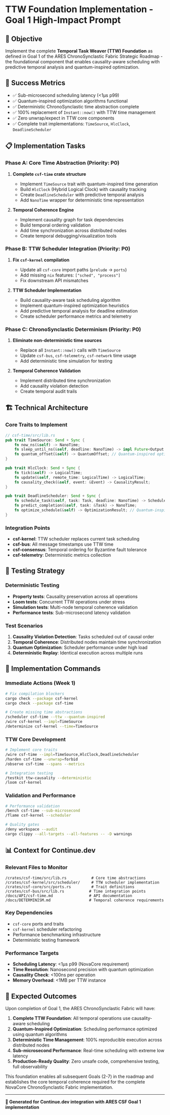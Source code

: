 # TTW Foundation Implementation - Goal 1 High-Impact Prompt

## 🎯 Objective
Implement the complete **Temporal Task Weaver (TTW) Foundation** as defined in Goal 1 of the ARES ChronoSynclastic Fabric Strategic Roadmap - the foundational component that enables causality-aware scheduling with predictive temporal analysis and quantum-inspired optimization.

## 🔑 Success Metrics
- ✅ Sub-microsecond scheduling latency (<1μs p99)
- ✅ Quantum-inspired optimization algorithms functional
- ✅ Deterministic ChronoSynclastic time abstraction complete
- ✅ 100% replacement of `Instant::now()` with TTW time management
- ✅ Zero unwrap/expect in TTW core components
- ✅ Complete trait implementations: `TimeSource`, `HlcClock`, `DeadlineScheduler`

## 📋 Implementation Tasks

### Phase A: Core Time Abstraction (Priority: P0)
1. **Complete `csf-time` crate structure**
   - Implement `TimeSource` trait with quantum-inspired time generation
   - Build `HlcClock` (Hybrid Logical Clock) with causality tracking
   - Create `DeadlineScheduler` with predictive temporal analysis
   - Add `NanoTime` wrapper for deterministic time representation

2. **Temporal Coherence Engine**
   - Implement causality graph for task dependencies
   - Build temporal ordering validation
   - Add time synchronization across distributed nodes
   - Create temporal debugging/visualization tools

### Phase B: TTW Scheduler Integration (Priority: P0)
1. **Fix `csf-kernel` compilation**
   - Update all `csf-core` import paths (`prelude` → `ports`)
   - Add missing `nix` features: `["sched", "process"]`
   - Fix downstream API mismatches
   
2. **TTW Scheduler Implementation**
   - Build causality-aware task scheduling algorithm
   - Implement quantum-inspired optimization heuristics
   - Add predictive temporal analysis for deadline estimation
   - Create scheduler performance metrics and telemetry

### Phase C: ChronoSynclastic Determinism (Priority: P0)
1. **Eliminate non-deterministic time sources**
   - Replace all `Instant::now()` calls with `TimeSource`
   - Update `csf-bus`, `csf-telemetry`, `csf-network` time usage
   - Add deterministic time simulation for testing
   
2. **Temporal Coherence Validation**
   - Implement distributed time synchronization
   - Add causality violation detection
   - Create temporal audit trails

## 🏗️ Technical Architecture

### Core Traits to Implement
```rust
// csf-time/src/lib.rs
pub trait TimeSource: Send + Sync {
    fn now_ns(&self) -> NanoTime;
    fn sleep_until_ns(&self, deadline: NanoTime) -> impl Future<Output = ()>;
    fn quantum_offset(&self) -> QuantumOffset; // Quantum-inspired optimization
}

pub trait HlcClock: Send + Sync {
    fn tick(&self) -> LogicalTime;
    fn update(&self, remote_time: LogicalTime) -> LogicalTime;
    fn causality_check(&self, event: &Event) -> CausalityResult;
}

pub trait DeadlineScheduler: Send + Sync {
    fn schedule_task(&self, task: Task, deadline: NanoTime) -> ScheduleResult;
    fn predict_completion(&self, task: &Task) -> NanoTime;
    fn optimize_schedule(&self) -> OptimizationResult; // Quantum-inspired
}
```

### Integration Points
- **csf-kernel**: TTW scheduler replaces current task scheduling
- **csf-bus**: All message timestamps use TTW time
- **csf-consensus**: Temporal ordering for Byzantine fault tolerance
- **csf-telemetry**: Deterministic metrics collection

## 🧪 Testing Strategy

### Deterministic Testing
- **Property tests**: Causality preservation across all operations
- **Loom tests**: Concurrent TTW operations under stress
- **Simulation tests**: Multi-node temporal coherence validation
- **Performance tests**: Sub-microsecond latency validation

### Test Scenarios
1. **Causality Violation Detection**: Tasks scheduled out of causal order
2. **Temporal Coherence**: Distributed nodes maintain time synchronization  
3. **Quantum Optimization**: Scheduler performance under high load
4. **Deterministic Replay**: Identical execution across multiple runs

## 🚀 Implementation Commands

### Immediate Actions (Week 1)
```bash
# Fix compilation blockers
cargo check --package csf-kernel
cargo check --package csf-time

# Create missing time abstractions
/scheduler csf-time --ttw --quantum-inspired
/wire csf-kernel --impl=TimeSource
/determinize csf-kernel --time=TimeSource
```

### TTW Core Development
```bash
# Implement core traits
/wire csf-time --impl=TimeSource,HlcClock,DeadlineScheduler
/harden csf-time --unwrap=forbid
/observe csf-time --spans --metrics

# Integration testing
/testkit ttw-causality --deterministic
/loom csf-kernel
```

### Validation and Performance
```bash
# Performance validation
/bench csf-time --sub-microsecond
/flame csf-kernel --scheduler

# Quality gates
/deny workspace --audit
cargo clippy --all-targets --all-features -- -D warnings
```

## 📊 Context for Continue.dev

### Relevant Files to Monitor
```
/crates/csf-time/src/lib.rs           # Core time abstractions
/crates/csf-kernel/src/scheduler/     # TTW scheduler implementation  
/crates/csf-core/src/ports.rs         # Trait definitions
/crates/csf-bus/src/lib.rs           # Time integration points
/docs/API/csf-time.md                # API documentation
/docs/DETERMINISM.md                 # Temporal coherence requirements
```

### Key Dependencies
- `csf-core` ports and traits
- `csf-kernel` scheduler refactoring  
- Performance benchmarking infrastructure
- Deterministic testing framework

### Performance Targets
- **Scheduling Latency**: <1μs p99 (NovaCore requirement)
- **Time Resolution**: Nanosecond precision with quantum optimization
- **Causality Check**: <100ns per operation
- **Memory Overhead**: <1MB per TTW instance

## 🎯 Expected Outcomes

Upon completion of Goal 1, the ARES ChronoSynclastic Fabric will have:

1. **Complete TTW Foundation**: All temporal operations use causality-aware scheduling
2. **Quantum-Inspired Optimization**: Scheduling performance optimized using quantum algorithms  
3. **Deterministic Time Management**: 100% reproducible execution across distributed nodes
4. **Sub-microsecond Performance**: Real-time scheduling with extreme low latency
5. **Production-Ready Quality**: Zero unsafe code, comprehensive testing, full observability

This foundation enables all subsequent Goals (2-7) in the roadmap and establishes the core temporal coherence required for the complete NovaCore ChronoSynclastic Fabric implementation.

---

**🤖 Generated for Continue.dev integration with ARES CSF Goal 1 implementation**